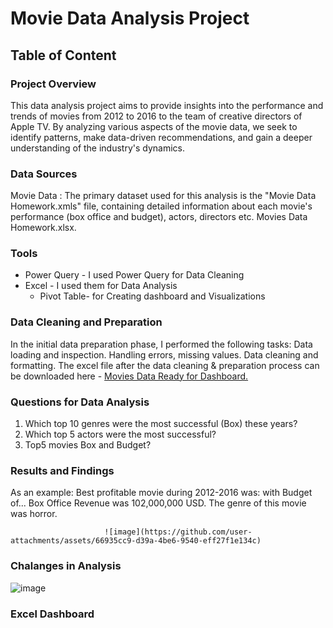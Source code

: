 # Movie Data Analysis Project

## Table of Content


### Project Overview
This data analysis project aims to provide insights into the performance and trends of movies from 2012 to 2016 to the team of creative directors of Apple TV. By analyzing various aspects of the movie data, we seek to identify patterns, make data-driven recommendations, and gain a deeper understanding of the industry's dynamics.

### Data Sources
 Movie Data : The primary dataset used for this analysis is the "Movie Data Homework.xmls" file, containing detailed information about each movie's performance (box office and budget), actors, directors etc. Movies Data Homework.xlsx.

### Tools
  - Power Query - I used Power Query for Data Cleaning
  - Excel - I used them for Data Analysis
    - Pivot Table- for Creating dashboard and Visualizations

### Data Cleaning and Preparation
In the initial data preparation phase, I performed the following tasks:
Data loading and inspection.
Handling errors, missing values.
Data cleaning and formatting. The excel file after the data cleaning & preparation process can be downloaded here - [Movies Data Ready for Dashboard.](https://github.com/AlexandraKotvytska/Movie-Data-Analysis-Project/upload/main#:~:text=Movies%20Dashboard.xlsx)

### Questions for Data Analysis
 1. Which top 10 genres were the most successful (Box) these years?
 2. Which top 5 actors were the most successful?
 3. Top5 movies Box and Budget?
   
### Results and Findings
As an example: Best profitable movie  during 2012-2016 was: with Budget of... Box Office Revenue was 102,000,000 USD. The genre of this movie was horror.
                        
                         ![image](https://github.com/user-attachments/assets/66935cc9-d39a-4be6-9540-eff27f1e134c)



### Chalanges in Analysis


![image](https://github.com/user-attachments/assets/5fc70416-5b96-4efc-8a00-884f03e421bc)

### Excel Dashboard
